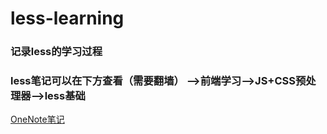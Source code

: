# less-learning
### 记录less的学习过程
### less笔记可以在下方查看（需要翻墙）  -->前端学习-->JS+CSS预处理器-->less基础
[OneNote笔记](https://1drv.ms/u/s!AsRmC2wcOgkJgXkLnjhnEKVvR9x1)
